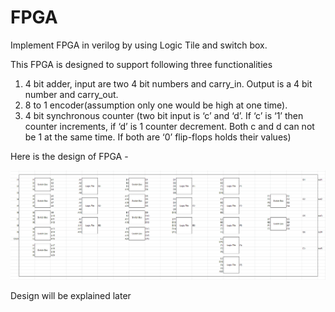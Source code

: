# FPGA

Implement FPGA in verilog by using Logic Tile and switch box.

This FPGA is designed to support following three functionalities
1. 4 bit adder, input are two 4 bit numbers and carry_in. Output is a 4 bit number and carry_out.
2. 8 to 1 encoder(assumption only one would be high at one time).
3. 4 bit synchronous counter (two bit input is ‘c’ and ‘d’. If ‘c’ is ‘1’ then counter increments, if ‘d’ is 1 counter decrement.
   Both c and d can not be 1 at the same time. If    both are ‘0’ flip-flops holds their values)

Here is the design of FPGA -

![FPGA Design](https://github.com/tanmayaeron/FPGA/blob/main/FPGA_design.png)

Design will be explained later
